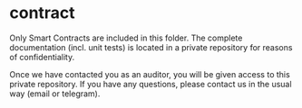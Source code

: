 # contract
Only Smart Contracts are included in this folder. 
The complete documentation (incl. unit tests) is located in a private repository for reasons of confidentiality.

Once we have contacted you as an auditor, you will be given access to this private repository. 
If you have any questions, please contact us in the usual way (email or telegram).
